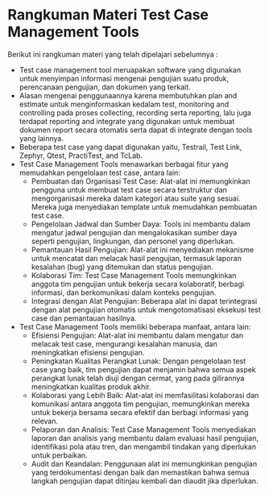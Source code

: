 # Rangkuman Materi Test Case Management Tools

Berikut ini rangkuman materi yang telah dipelajari sebelumnya :

* Test case management tool meruapakan software yang digunakan untuk menyimpan informasi mengenai pengujian suatu produk, perencanaan pengujian, dan dokumen yang terkait.
* Alasan mengenai penggunaannya karena membutuhkan plan and estimate untuk menginformaskan kedalam test, monitoring and controlling pada proses collecting, recording serta reporting, lalu juga terdapat reporting and integrate yang digunakan untuk membuat dokumen report secara otomatis serta dapat di integrate dengan tools yang lainnya.
* Beberapa test case yang dapat digunakan yaitu, Testrail, Test Link, Zephyr, Qtest, PractiTest, and TcLab.
* Test Case Management Tools menawarkan berbagai fitur yang memudahkan pengelolaan test case, antara lain:
    * Pembuatan dan Organisasi Test Case: Alat-alat ini memungkinkan pengguna untuk membuat test case secara terstruktur dan mengorganisasi mereka dalam kategori atau suite yang sesuai. Mereka juga menyediakan template untuk memudahkan pembuatan test case.
    * Pengelolaan Jadwal dan Sumber Daya: Tools ini membantu dalam mengatur jadwal pengujian dan mengalokasikan sumber daya seperti pengujian, lingkungan, dan personel yang diperlukan.
    * Pemantauan Hasil Pengujian: Alat-alat ini menyediakan mekanisme untuk mencatat dan melacak hasil pengujian, termasuk laporan kesalahan (bug) yang ditemukan dan status pengujian.
    * Kolaborasi Tim: Test Case Management Tools memungkinkan anggota tim pengujian untuk bekerja secara kolaboratif, berbagi informasi, dan berkomunikasi dalam konteks pengujian.
    * Integrasi dengan Alat Pengujian: Beberapa alat ini dapat terintegrasi dengan alat pengujian otomatis untuk mengotomatisasi eksekusi test case dan pemantauan hasilnya.
* Test Case Management Tools memiliki beberapa manfaat, antara lain:
    * Efisiensi Pengujian: Alat-alat ini membantu dalam mengatur dan melacak test case, mengurangi kesalahan manusia, dan meningkatkan efisiensi pengujian.
    * Peningkatan Kualitas Perangkat Lunak: Dengan pengelolaan test case yang baik, tim pengujian dapat menjamin bahwa semua aspek perangkat lunak telah diuji dengan cermat, yang pada gilirannya meningkatkan kualitas produk akhir.
    * Kolaborasi yang Lebih Baik: Alat-alat ini memfasilitasi kolaborasi dan komunikasi antara anggota tim pengujian, memungkinkan mereka untuk bekerja bersama secara efektif dan berbagi informasi yang relevan.
    * Pelaporan dan Analisis: Test Case Management Tools menyediakan laporan dan analisis yang membantu dalam evaluasi hasil pengujian, identifikasi pola atau tren, dan mengambil tindakan yang diperlukan untuk perbaikan.
    * Audit dan Keandalan: Penggunaan alat ini memungkinkan pengujian yang terdokumentasi dengan baik dan memastikan bahwa semua langkah pengujian dapat ditinjau kembali dan diaudit jika diperlukan.